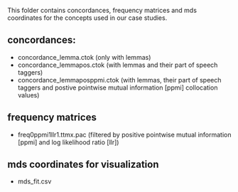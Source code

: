 This folder contains concordances, frequency matrices and mds coordinates for the concepts used in our case studies.

## concordances:
- concordance_lemma.ctok (only with lemmas)
- concordance_lemmapos.ctok (with lemmas and their part of speech taggers)
- concordance_lemmaposppmi.ctok (with lemmas, their part of speech taggers and postive pointwise mutual information [ppmi] collocation values)

## frequency matrices
- freq0ppmi1llr1.ttmx.pac (filtered by positive pointwise mutual information [ppmi] and log likelihood ratio [llr])

## mds coordinates for visualization
- mds_fit.csv

